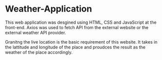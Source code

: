 # Weather-Application
This web application was desgined using HTML, CSS and JavaScript at the front-end. Axios was used to fetch API from the external website or the external weather API provider. 

Granitng the live location is the basic requirement of this website. It takes in the lattitude and longitude of the place and proudces the result as the weather of the place accordingly. 
